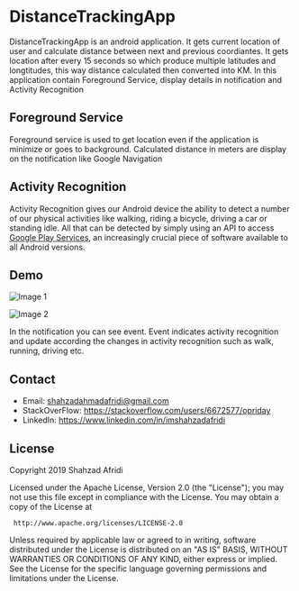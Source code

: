 # DistanceTrackingApp

DistanceTrackingApp is an android application. It gets current location of user and calculate distance between next and previous coordiantes. It gets location after every 15 seconds so which produce multiple latitudes and longtitudes, this way distance calculated then converted into KM. In this application contain Foreground Service, display details in notification and Activity Recognition

## Foreground Service
Foreground service is used to get location even if the application is minimize or goes to background. Calculated distance in meters are display on the notification like Google Navigation

## Activity Recognition
Activity Recognition gives our Android device the ability to detect a number of our physical activities like walking, riding a bicycle, driving a car or standing idle. All that can be detected by simply using an API to access [Google Play Services](http://developer.android.com/google/play-services/index.html), an increasingly crucial piece of software available to all Android versions.

## Demo
![Image 1](https://photos.app.goo.gl/5UfcWZGtTYPA38ANA "Title")

![Image 2](https://photos.app.goo.gl/pL2sh6HxBrrB1PzBA "Title")

In the notification you can see event. Event indicates activity recognition and update according the changes in activity recognition such as walk, running, driving etc.

## Contact

 - Email:     shahzadahmadafridi@gmail.com 
 - StackOverFlow: https://stackoverflow.com/users/6672577/opriday 
 - LinkedIn: https://www.linkedin.com/in/imshahzadafridi


## License

Copyright 2019 Shahzad Afridi

   Licensed under the Apache License, Version 2.0 (the "License");
   you may not use this file except in compliance with the License.
   You may obtain a copy of the License at

     http://www.apache.org/licenses/LICENSE-2.0

   Unless required by applicable law or agreed to in writing, software
   distributed under the License is distributed on an "AS IS" BASIS,
   WITHOUT WARRANTIES OR CONDITIONS OF ANY KIND, either express or implied.
   See the License for the specific language governing permissions and
   limitations under the License.



